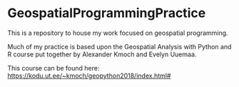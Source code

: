 # GeospatialProgrammingPractice
This is a repository to house my work focused on geospatial programming.

Much of my practice is based upon the Geospatial Analysis with Python and R course put together by Alexander Kmoch and Evelyn Uuemaa.

This course can be found here: https://kodu.ut.ee/~kmoch/geopython2018/index.html#
